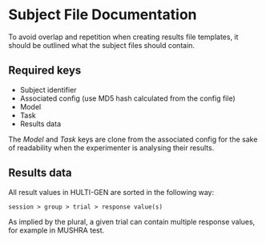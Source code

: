 # Subject File Documentation

To avoid overlap and repetition when creating results file templates, it should be outlined what the subject files should contain.

## Required keys

* Subject identifier
* Associated config (use MD5 hash calculated from the config file)
* Model
* Task
* Results data

The *Model* and *Task* keys are clone from the associated config for the sake of readability when the experimenter is analysing their results.

## Results data

All result values in HULTI-GEN are sorted in the following way:

```
session > group > trial > response value(s)
```

As implied by the plural, a given trial can contain multiple response values, for example in MUSHRA test.
